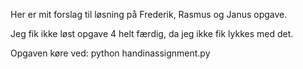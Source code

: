 Her er mit forslag til løsning på Frederik, Rasmus og Janus opgave. 

Jeg fik ikke løst opgave 4 helt færdig, da jeg ikke fik lykkes med det. 

Opgaven køre ved: python handinassignment.py
